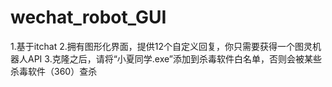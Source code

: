 # wechat_robot_GUI
1.基于itchat 
2.拥有图形化界面，提供12个自定义回复，你只需要获得一个图灵机器人API
3.克隆之后，请将“小夏同学.exe”添加到杀毒软件白名单，否则会被某些杀毒软件（360）查杀
